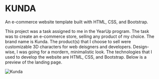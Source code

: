 #  KUNDA
An e-commerce website template built with HTML, CSS, and Bootstrap.

This project was a task assigned to me in the YearUp program. The task was to create an e-commerce store, selling any product of my choice. The brand name is Kunda. The product(s) that I choose to sell were customizable 3D characters for web deisgners and developers. Design-wise, I was going for a mordern, minimalistic look. The technologies that I used to develop the website are HTML, CSS, and Bootstrap. Below is a preview of the landing page.

![Kunda](https://user-images.githubusercontent.com/95381043/233801360-363ce80b-2e2a-420d-94ab-e65b421130ba.png)
